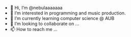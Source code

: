 - 👋 Hi, I’m @nebulaaaaaaa
- 👀 I’m interested in programming and music production.
- 🌱 I’m currently learning computer science @ AUB
- 💞️ I’m looking to collaborate on ...
- 📫 How to reach me ...

<!---
nebulaaaaaaa/nebulaaaaaaa is a ✨ special ✨ repository because its `README.md` (this file) appears on your GitHub profile.
You can click the Preview link to take a look at your changes.
--->
